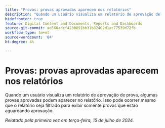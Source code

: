 ```yaml
---
title: "Provas: provas aprovadas aparecem nos relatórios"
description: "Quando um usuário visualiza um relatório de aprovação de prova, algumas provas aprovadas podem aparecer no relatório. Isso pode ocorrer mesmo que o relatório seja filtrado para exibir somente provas que estão aguardando aprovação."
hidefromtoc: true
feature: Digital Content and Documents, Reports and Dashboards
source-git-commit: ad560adcf4230891bb31b82402d1ac77539d72fb
workflow-type: tm+mt
source-wordcount: '84'
ht-degree: 4%

---
```



# Provas: provas aprovadas aparecem nos relatórios

Quando um usuário visualiza um relatório de aprovação de prova, algumas provas aprovadas podem aparecer no relatório. Isso pode ocorrer mesmo que o relatório seja filtrado para exibir somente provas que estão aguardando aprovação.

_Relatado pela primeira vez em terça-feira, 15 de julho de 2024._
